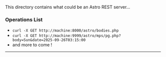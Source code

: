 This directory contains what could be an Astro REST server...

### Operations List

- `curl -X GET http://machine:8000/astro/bodies.php`
- `curl -X GET http://machine:9999/astro/mps/pg.php?body=Sun&date=2025-09-26T03:15:00`
- and more to come !


---